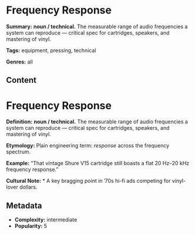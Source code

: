# Frequency Response

**Summary:** **noun / technical.** The measurable range of audio frequencies a system can reproduce — critical spec for cartridges, speakers, and mastering of vinyl.

**Tags:** equipment, pressing, technical

**Genres:** all

## Content

# Frequency Response

**Definition:** **noun / technical.** The measurable range of audio frequencies a system can reproduce — critical spec for cartridges, speakers, and mastering of vinyl.

**Etymology:** Plain engineering term: *response* across the frequency spectrum.

**Example:** “That vintage Shure V15 cartridge still boasts a flat 20 Hz–20 kHz frequency response.”

**Cultural Note:** * A key bragging point in ’70s hi-fi ads competing for vinyl-lover dollars.

## Metadata

- **Complexity:** intermediate
- **Popularity:** 5
